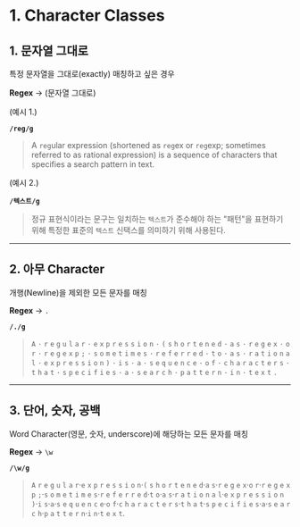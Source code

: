 # 1. Character Classes

## 1. 문자열 그대로

특정 문자열을 그대로(exactly) 매칭하고 싶은 경우

**Regex** → (문자열 그대로)

(예시 1.)

**`/reg/g`**

> A `reg`ular expression (shortened as `reg`ex or `reg`exp; sometimes referred to as rational expression) is a sequence of characters that specifies a search pattern in text.

(예시 2.)

**`/텍스트/g`**

> 정규 표현식이라는 문구는 일치하는 `텍스트`가 준수해야 하는 "패턴"을 표현하기 위해 특정한 표준의 `텍스트` 신택스를 의미하기 위해 사용된다.

---

## 2. 아무 Character

개행(Newline)을 제외한 모든 문자를 매칭

**Regex** → `.`

**`/./g`**

> `A` `·` `r` `e` `g` `u` `l` `a` `r` `·` `e` `x` `p` `r` `e` `s` `s` `i` `o` `n` `·` `(` `s` `h` `o` `r` `t` `e` `n` `e` `d` `·` `a` `s` `·` `r` `e` `g` `e` `x` `·` `o` `r` `·` `r` `e` `g` `e` `x` `p` `;` `·` `s` `o` `m` `e` `t` `i` `m` `e` `s` `·` `r` `e` `f` `e` `r` `r` `e` `d` `·` `t` `o` `·` `a` `s` `·` `r` `a` `t` `i` `o` `n` `a` `l` `·` `e` `x` `p` `r` `e` `s` `s` `i` `o` `n` `)` `·` `i` `s` `·` `a` `·` `s` `e` `q` `u` `e` `n` `c` `e` `·` `o` `f` `·` `c` `h` `a` `r` `a` `c` `t` `e` `r` `s` `·` `t` `h` `a` `t` `·` `s` `p` `e` `c` `i` `f` `i` `e` `s` `·` `a` `·` `s` `e` `a` `r` `c` `h` `·` `p` `a` `t` `t` `e` `r` `n` `·` `i` `n` `·` `t` `e` `x` `t` `.`

---

## 3. 단어, 숫자, 공백

Word Character(영문, 숫자, underscore)에 해당하는 모든 문자를 매칭

**Regex** → `\w`

**`/\w/g`**

> `A`&nbsp;`r` `e` `g` `u` `l` `a` `r`·`e` `x` `p` `r` `e` `s` `s` `i` `o` `n`·`(` `s` `h` `o` `r` `t` `e` `n` `e` `d`·`a` `s`·`r` `e` `g` `e` `x`·`o` `r`·`r` `e` `g` `e` `x` `p` `;`·`s` `o` `m` `e` `t` `i` `m` `e` `s`·`r` `e` `f` `e` `r` `r` `e` `d`·`t` `o`·`a` `s`·`r` `a` `t` `i` `o` `n` `a` `l`·`e` `x` `p` `r` `e` `s` `s` `i` `o` `n` `)`·`i` `s`·`a`·`s` `e` `q` `u` `e` `n` `c` `e`·`o` `f`·`c` `h` `a` `r` `a` `c` `t` `e` `r` `s`·`t` `h` `a` `t`·`s` `p` `e` `c` `i` `f` `i` `e` `s`·`a`·`s` `e` `a` `r` `c` `h`·`p` `a` `t` `t` `e` `r` `n`·`i` `n`·`t` `e` `x` `t`.
